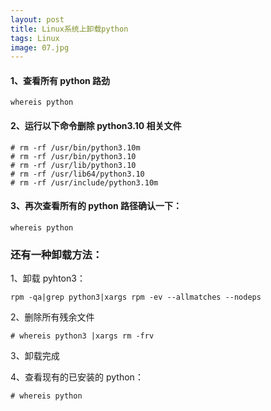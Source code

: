 ```yaml
---
layout: post
title: Linux系统上卸载python
tags: Linux
image: 07.jpg
---
```


#### 1、查看所有 python 路劲

```shell
whereis python
```

#### 2、运行以下命令删除 python3.10 相关文件

```shell
# rm -rf /usr/bin/python3.10m
# rm -rf /usr/bin/python3.10
# rm -rf /usr/lib/python3.10
# rm -rf /usr/lib64/python3.10
# rm -rf /usr/include/python3.10m
```

#### 3、再次查看所有的 python 路径确认一下：

```shell
whereis python
```

### 还有一种卸载方法：

1、卸载 pyhton3：

```shell
rpm -qa|grep python3|xargs rpm -ev --allmatches --nodeps
```

2、删除所有残余文件

```shell
# whereis python3 |xargs rm -frv
```

3、卸载完成

4、查看现有的已安装的 python：

```shell
# whereis python
```
